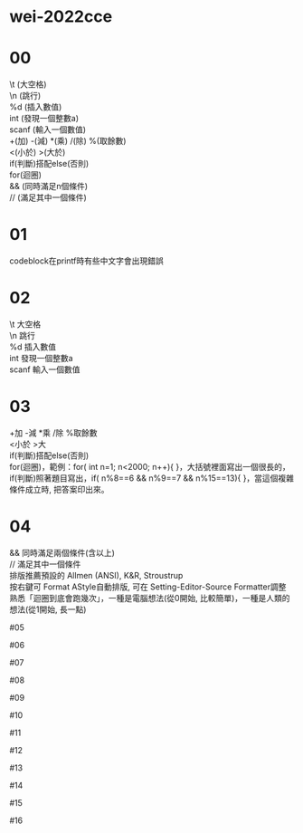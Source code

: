 # wei-2022cce
# 00
\t (大空格)\
\n (跳行)\
%d (插入數值)\
int (發現一個整數a)\
scanf (輸入一個數值)\
+(加) -(減) *(乘) /(除) %(取餘數)\
<(小於) >(大於)\
if(判斷)搭配else(否則)\
for(迴圈)\
&& (同時滿足n個條件)\
// (滿足其中一個條件)

# 01
codeblock在printf時有些中文字會出現錯誤

# 02
\t 大空格\
\n 跳行\
%d 插入數值\
int 發現一個整數a\
scanf 輸入一個數值

# 03
+加 -減 *乘 /除 %取餘數\
<小於 >大\
if(判斷)搭配else(否則)\
for(迴圈)，範例：for( int n=1; n<2000; n++){ }，大括號裡面寫出一個很長的，if(判斷)照著題目寫出，if( n%8==6 && n%9==7 && n%15==13){ }，當這個複雜條件成立時, 把答案印出來。

# 04
&& 同時滿足兩個條件(含以上)\
// 滿足其中一個條件\
排版推薦預設的 Allmen (ANSI), K&R, Stroustrup\
按右鍵可 Format AStyle自動排版, 可在 Setting-Editor-Source Formatter調整\
熟悉「迴圈到底會跑幾次」，一種是電腦想法(從0開始, 比較簡單)，一種是人類的想法(從1開始, 長一點)

#05

#06

#07

#08

#09

#10

#11

#12

#13

#14

#15

#16
